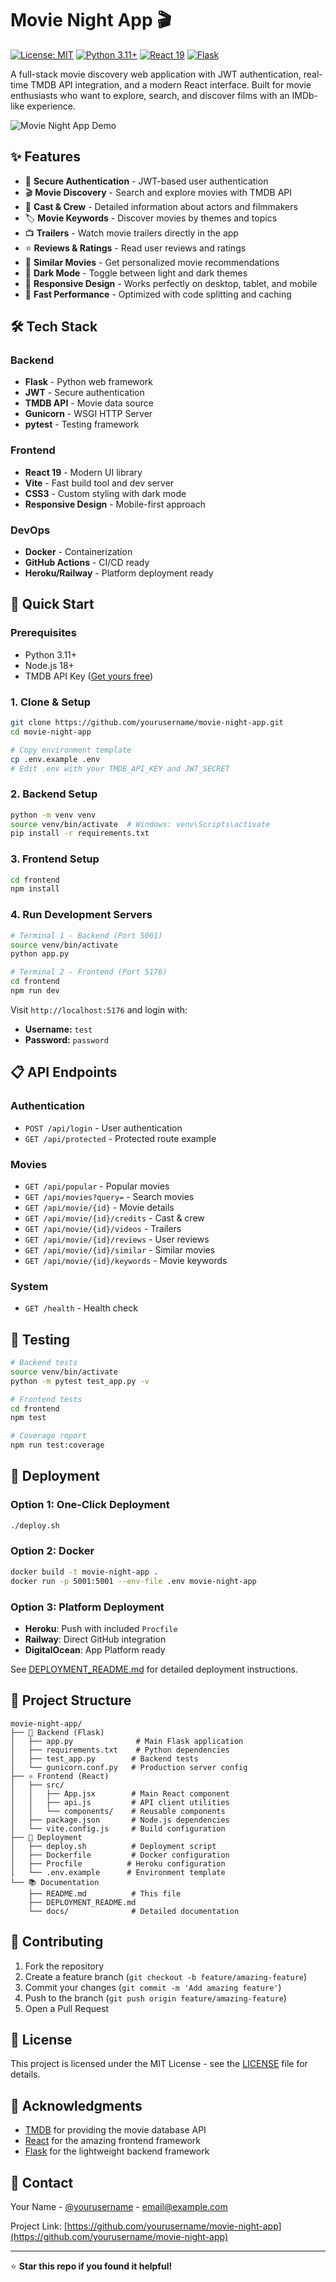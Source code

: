 # Movie Night App 🎬

[![License: MIT](https://img.shields.io/badge/License-MIT-yellow.svg)](https://opensource.org/licenses/MIT)
[![Python 3.11+](https://img.shields.io/badge/python-3.11+-blue.svg)](https://www.python.org/downloads/)
[![React 19](https://img.shields.io/badge/react-19-blue.svg)](https://reactjs.org/)
[![Flask](https://img.shields.io/badge/flask-3.1.1-green.svg)](https://flask.palletsprojects.com/)

A full-stack movie discovery web application with JWT authentication, real-time TMDB API integration, and a modern React interface. Built for movie enthusiasts who want to explore, search, and discover films with an IMDb-like experience.

![Movie Night App Demo](https://via.placeholder.com/800x400/2c3e50/ffffff?text=Movie+Night+App+Demo)

## ✨ Features

- 🔐 **Secure Authentication** - JWT-based user authentication
- 🎬 **Movie Discovery** - Search and explore movies with TMDB API
- 👥 **Cast & Crew** - Detailed information about actors and filmmakers  
- 🏷️ **Movie Keywords** - Discover movies by themes and topics
- 📺 **Trailers** - Watch movie trailers directly in the app
- ⭐ **Reviews & Ratings** - Read user reviews and ratings
- 🎯 **Similar Movies** - Get personalized movie recommendations
- 🌙 **Dark Mode** - Toggle between light and dark themes
- 📱 **Responsive Design** - Works perfectly on desktop, tablet, and mobile
- 🚀 **Fast Performance** - Optimized with code splitting and caching

## 🛠️ Tech Stack

### Backend
- **Flask** - Python web framework
- **JWT** - Secure authentication
- **TMDB API** - Movie data source
- **Gunicorn** - WSGI HTTP Server
- **pytest** - Testing framework

### Frontend  
- **React 19** - Modern UI library
- **Vite** - Fast build tool and dev server
- **CSS3** - Custom styling with dark mode
- **Responsive Design** - Mobile-first approach

### DevOps
- **Docker** - Containerization
- **GitHub Actions** - CI/CD ready
- **Heroku/Railway** - Platform deployment ready

## 🚀 Quick Start

### Prerequisites
- Python 3.11+ 
- Node.js 18+
- TMDB API Key ([Get yours free](https://www.themoviedb.org/settings/api))

### 1. Clone & Setup
```bash
git clone https://github.com/yourusername/movie-night-app.git
cd movie-night-app

# Copy environment template
cp .env.example .env
# Edit .env with your TMDB_API_KEY and JWT_SECRET
```

### 2. Backend Setup
```bash
python -m venv venv
source venv/bin/activate  # Windows: venv\Scripts\activate
pip install -r requirements.txt
```

### 3. Frontend Setup
```bash
cd frontend
npm install
```

### 4. Run Development Servers
```bash
# Terminal 1 - Backend (Port 5001)
source venv/bin/activate
python app.py

# Terminal 2 - Frontend (Port 5176)
cd frontend
npm run dev
```

Visit `http://localhost:5176` and login with:
- **Username:** `test`
- **Password:** `password`

## 📋 API Endpoints

### Authentication
- `POST /api/login` - User authentication
- `GET /api/protected` - Protected route example

### Movies
- `GET /api/popular` - Popular movies
- `GET /api/movies?query=` - Search movies
- `GET /api/movie/{id}` - Movie details
- `GET /api/movie/{id}/credits` - Cast & crew
- `GET /api/movie/{id}/videos` - Trailers
- `GET /api/movie/{id}/reviews` - User reviews
- `GET /api/movie/{id}/similar` - Similar movies
- `GET /api/movie/{id}/keywords` - Movie keywords

### System
- `GET /health` - Health check

## 🧪 Testing

```bash
# Backend tests
source venv/bin/activate
python -m pytest test_app.py -v

# Frontend tests  
cd frontend
npm test

# Coverage report
npm run test:coverage
```

## 🚀 Deployment

### Option 1: One-Click Deployment
```bash
./deploy.sh
```

### Option 2: Docker
```bash
docker build -t movie-night-app .
docker run -p 5001:5001 --env-file .env movie-night-app
```

### Option 3: Platform Deployment
- **Heroku**: Push with included `Procfile`
- **Railway**: Direct GitHub integration
- **DigitalOcean**: App Platform ready

See [DEPLOYMENT_README.md](DEPLOYMENT_README.md) for detailed deployment instructions.

## 📁 Project Structure

```
movie-night-app/
├── 🐍 Backend (Flask)
│   ├── app.py              # Main Flask application
│   ├── requirements.txt    # Python dependencies
│   ├── test_app.py        # Backend tests
│   └── gunicorn.conf.py   # Production server config
├── ⚛️ Frontend (React)
│   ├── src/
│   │   ├── App.jsx        # Main React component
│   │   ├── api.js         # API client utilities
│   │   └── components/    # Reusable components
│   ├── package.json       # Node.js dependencies
│   └── vite.config.js     # Build configuration
├── 🚀 Deployment
│   ├── deploy.sh          # Deployment script
│   ├── Dockerfile         # Docker configuration
│   ├── Procfile          # Heroku configuration
│   └── .env.example      # Environment template
└── 📚 Documentation
    ├── README.md          # This file
    ├── DEPLOYMENT_README.md
    └── docs/              # Detailed documentation
```

## 🤝 Contributing

1. Fork the repository
2. Create a feature branch (`git checkout -b feature/amazing-feature`)
3. Commit your changes (`git commit -m 'Add amazing feature'`)
4. Push to the branch (`git push origin feature/amazing-feature`)
5. Open a Pull Request

## 📄 License

This project is licensed under the MIT License - see the [LICENSE](LICENSE) file for details.

## 🙏 Acknowledgments

- [TMDB](https://www.themoviedb.org/) for providing the movie database API
- [React](https://reactjs.org/) for the amazing frontend framework
- [Flask](https://flask.palletsprojects.com/) for the lightweight backend framework

## 📧 Contact

Your Name - [@yourusername](https://twitter.com/yourusername) - email@example.com

Project Link: [https://github.com/yourusername/movie-night-app](https://github.com/yourusername/movie-night-app)

---

⭐ **Star this repo if you found it helpful!**
